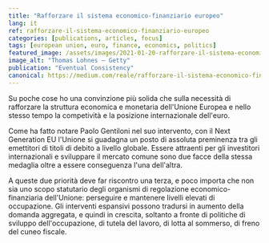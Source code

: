 ```yaml
---
title: "Rafforzare il sistema economico-finanziario europeo"
lang: it
ref: rafforzare-il-sistema-economico-finanziario-europeo
categories: [publications, articles, focus]
tags: [european union, euro, finance, economics, politics]
featured_image: /assets/images/2021-01-20-rafforzare-il-sistema-economico-finanziario-europeo.jpg
image_alt: "Thomas Lohnes — Getty"
publication: "Eventual Consistency"
canonical: https://medium.com/reale/rafforzare-il-sistema-economico-finanziario-europeo-84c51adbded0
---
```


Su poche cose ho una convinzione più solida che sulla necessità di rafforzare la struttura economica e monetaria dell'Unione Europea e nello stesso tempo la competività e la posizione internazionale dell'euro.

Come ha fatto notare Paolo Gentiloni nel suo intervento, con il Next Generation EU l'Unione si guadagna un posto di assoluta preminenza tra gli emettitori di titoli di debito a livello globale. Essere attraenti per gli investitori internazionali e sviluppare il mercato comune sono due facce della stessa medaglia oltre a essere conseguenza l'una dell'altra.

A queste due priorità deve far riscontro una terza, e poco importa che non sia uno scopo statutario degli organismi di regolazione economico-finanziaria dell'Unione: perseguire e mantenere livelli elevati di occupazione. Gli interventi espansivi possono tradursi in aumento della domanda aggregata, e quindi in crescita, soltanto a fronte di politiche di sviluppo dell'occupazione, di tutela del lavoro, di lotta al sommerso, di freno del cuneo fiscale.
